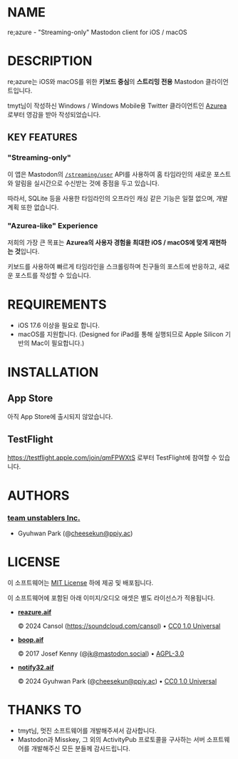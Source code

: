 # NAME

re;azure - "Streaming-only" Mastodon client for iOS / macOS

# DESCRIPTION

re;azure는 iOS와 macOS를 위한 **키보드 중심**의 **스트리밍 전용** Mastodon 클라이언트입니다. 

tmyt님이 작성하신 Windows / Windows Mobile용 Twitter 클라이언트인 [Azurea](https://azurea.info) 로부터 영감을 받아 작성되었습니다.

## KEY FEATURES

### "Streaming-only"

이 앱은 Mastodon의 [`/streaming/user`](https://docs.joinmastodon.org/methods/streaming/) API를 사용하여 홈 타임라인의 새로운 포스트와 알림을 실시간으로 수신받는 것에 중점을 두고 있습니다.

따라서, SQLite 등을 사용한 타임라인의 오프라인 캐싱 같은 기능은 일절 없으며, 개발 계획 또한 없습니다.

### "Azurea-like" Experience

저희의 가장 큰 목표는 **Azurea의 사용자 경험을 최대한 iOS / macOS에 맞게 재현하는 것**입니다. 

키보드를 사용하여 빠르게 타임라인을 스크롤링하며 친구들의 포스트에 반응하고, 새로운 포스트를 작성할 수 있습니다.

# REQUIREMENTS

- iOS 17.6 이상을 필요로 합니다.
- macOS를 지원합니다. (Designed for iPad를 통해 실행되므로 Apple Silicon 기반의 Mac이 필요합니다.)

# INSTALLATION

## App Store

아직 App Store에 출시되지 않았습니다.

## TestFlight

https://testflight.apple.com/join/qmFPWXtS 로부터 TestFlight에 참여할 수 있습니다.


# AUTHORS

### [team unstablers Inc.](https://unstabler.pl)

- Gyuhwan Park (@cheesekun@ppiy.ac)

# LICENSE

이 소프트웨어는 [MIT License](LICENSE) 하에 제공 및 배포됩니다.

이 소프트웨어에 포함된 아래 이미지/오디오 애셋은 별도 라이선스가 적용됩니다.

- [**reazure.aif**](reazure/assets/notification_sounds/reazure.aif)

  ©️ 2024 Cansol (https://soundcloud.com/cansol) • [CC0 1.0 Universal](https://creativecommons.org/publicdomain/zero/1.0/)

- [**boop.aif**](reazure/assets/notification_sounds/boop.aif) 

  ©️ 2017 Josef Kenny (@jk@mastodon.social) • [AGPL-3.0](https://www.gnu.org/licenses/agpl-3.0.html)

- [**notify32.aif**](reazure/assets/notification_sounds/notify32.aif)

  ©️ 2024 Gyuhwan Park (@cheesekun@ppiy.ac) • [CC0 1.0 Universal](https://creativecommons.org/publicdomain/zero/1.0/)

# THANKS TO

- tmyt님, 멋진 소프트웨어를 개발해주셔서 감사합니다.
- Mastodon과 Misskey, 그 외의 ActivityPub 프로토콜을 구사하는 서버 소프트웨어를 개발해주신 모든 분들께 감사드립니다.
